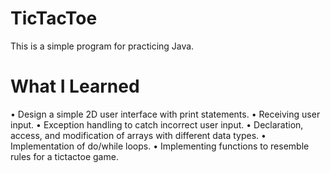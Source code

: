 # TicTacToe
This is a simple program for practicing Java.

# What I Learned
• Design a simple 2D user interface with print statements.
• Receiving user input.
• Exception handling to catch incorrect user input.
• Declaration, access, and modification of arrays with different data types.
• Implementation of do/while loops.
• Implementing functions to resemble rules for a tictactoe game.
